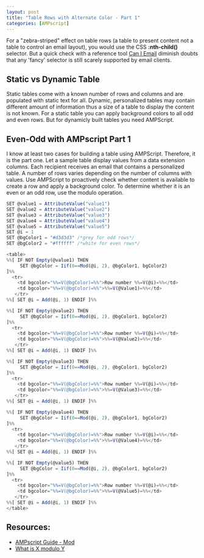```yaml
---
layout: post
title: "Table Rows with Alternate Color - Part 1"
categories: [AMPscript]
---
```


For a "zebra-striped" effect on table rows (a table to present content not a table to control an email layout), you would use the CSS **:nth-child()** selector. But a quick check with a reference tool [Can I Email](https://www.caniemail.com/features/css-pseudo-class-nth-child/) diminish doubts that any 'fancy' selector is still scarely supported by email clients.


## Static vs Dynamic Table
Static tables come with a known number of rows and columns and are populated with static text for all. Dynamic, personalized tables may contain different amount of information thus a size of a table to display the content is not known. 
For a static table you can apply background colors to all odd and even rows. But for dynamicly built tables you need AMPScript.

## Even-Odd with AMPscript Part 1
I know at least two cases for building a table using AMPScript. Therefore, it is the part one. Let a sample table display values from a data extension columns. Each recipient receives an email that contains a personalized table. A number of rows varies depending on the number of columns with values. Use AMPScript to proactively check whether content is available to create a row and apply a background color. To determine whether it is an even or an odd row, use the modulo operation. 

```javascript
SET @value1 = AttributeValue("value1")
SET @value2 = AttributeValue("value2")
SET @value3 = AttributeValue("value3")
SET @value4 = AttributeValue("value4")
SET @value5 = AttributeValue("value5")
SET @i = 1
SET @bgColor1 = "#d3d3d3" /*grey for odd rows*/
SET @bgColor2 = "#ffffff" /*white for even rows*/

<table>
%%[ IF NOT Empty(@value1) THEN
     SET @bgColor = Iif(0==Mod(@i, 2), @bgColor1, bgColor2)
]%%
  <tr>
    <td bgcolor="%%=V(@bgColor)=%%">Row number %%=V(@i)=%%</td>
    <td bgcolor="%%=V(@bgColor)=%%">%%=V(@Value1)=%%</td>
   </tr>
%%[ SET @i = Add(@i, 1) ENDIF ]%%

%%[ IF NOT Empty(@value2) THEN
     SET @bgColor = Iif(0==Mod(@i, 2), @bgColor1, bgColor2)
]%%
  <tr>
    <td bgcolor="%%=V(@bgColor)=%%">Row number %%=V(@i)=%%</td>
    <td bgcolor="%%=V(@bgColor)=%%">%%=V(@Value2)=%%</td>
   </tr>
%%[ SET @i = Add(@i, 1) ENDIF ]%%

%%[ IF NOT Empty(@value3) THEN
     SET @bgColor = Iif(0==Mod(@i, 2), @bgColor1, bgColor2)
]%%
  <tr>
    <td bgcolor="%%=V(@bgColor)=%%">Row number %%=V(@i)=%%</td>
    <td bgcolor="%%=V(@bgColor)=%%">%%=V(@Value3)=%%</td>
   </tr>
%%[ SET @i = Add(@i, 1) ENDIF ]%%

%%[ IF NOT Empty(@value4) THEN
     SET @bgColor = Iif(0==Mod(@i, 2), @bgColor1, bgColor2)
]%%
  <tr>
    <td bgcolor="%%=V(@bgColor)=%%">Row number %%=V(@i)=%%</td>
    <td bgcolor="%%=V(@bgColor)=%%">%%=V(@Value4)=%%</td>
   </tr>
%%[ SET @i = Add(@i, 1) ENDIF ]%%

%%[ IF NOT Empty(@value5) THEN
     SET @bgColor = Iif(0==Mod(@i, 2), @bgColor1, bgColor2)
]%%
  <tr>
    <td bgcolor="%%=V(@bgColor)=%%">Row number %%=V(@i)=%%</td>
    <td bgcolor="%%=V(@bgColor)=%%">%%=V(@Value5)=%%</td>
   </tr>
%%[ SET @i = Add(@i, 1) ENDIF ]%%
</table>
```

## Resources:

*   [AMPscript Guide - Mod](https://ampscript.guide/mod/)
*   [What is X modulo Y](https://divisible.info/Modulo/What-is-1-mod-2.html)
